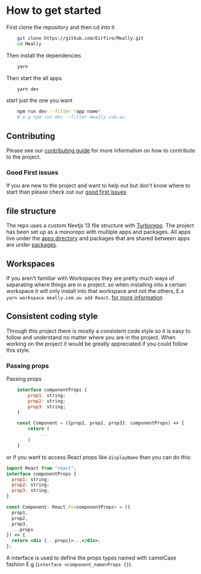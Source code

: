 # How to get started

First clone the repository and then cd into it

```bash
    git clone https://github.com/Eirfire/Meally.git
    cd Meally
```

Then install the dependencies

```bash
    yarn
```

Then start the all apps

```bash
    yarn dev
```

start just the one you want

```bash
    npm run dev --filter *app name*
    # e.g npm run dev --filter meally.com.au
```

## Contributing

Please see our [contributing guide](./CONTRIBUTING.md) for more information on how to contribute to the project.

### Good First issues

If you are new to the project and want to help out but don't know where to start than please check out our [good first issues](https://github.com/Eirfire/Meally/issues?q=is%3Aopen+is%3Aissue+label%3A%22good+first+issue%22)

## file structure

The repo uses a custom Nextjs 13 file structure with [Turborepo](https://turbo.build/repo). The project has been set up as a monorepo with multiple apps and packages. 
All apps live under the [apps directory](./apps/) and packages that are shared between apps are under [packages](./packages/).

## Workspaces

If you aren't familiar with Workspaces they are pretty much ways of separating where things are in a project. so when installing into a certain workspace it will only install into that workspace and not the others, E.x `yarn workspace meally.com.au add React`. [for more information](https://classic.yarnpkg.com/en/docs/workspaces/)

## Consistent coding style

Through this project there is mostly a consistent code style so it is easy to follow and understand no matter where you are in the project. When working on the project it would be greatly appreciated if you could follow this style.

### Passing props
Passing props

```jsx
    interface componentProps {
        prop1: string;
        prop2: string;
        prop3: string;
    }

    const Component = ({prop1, prop2, prop3}: componentProps) => {
        return (
            ...
        )
    }
```

or if you want to access React props like `displayName` than you can do this:

```jsx
import React from "react";
interface componentProps {
  prop1: string;
  prop2: string;
  prop3: string;
}

const Component: React.Fc<componentProps> = ({
  prop1,
  prop2,
  prop3,
  ...props
}) => {
  return <div {...props}>...</div>;
};
```

A interface is used to define the props types named with camelCase fashion E.g (`interface <component_name>Props {}`).

